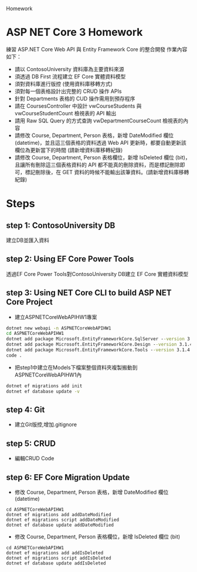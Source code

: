 ﻿Homework

# ASP NET Core 3 Homework
練習 ASP․NET Core Web API 與 Entity Framework Core 的整合開發
作業內容如下：
* 請以 ContosoUniversity 資料庫為主要資料來源
* 須透過 DB First 流程建立 EF Core 實體資料模型
* 須對資料庫進行版控 (使用資料庫移轉方式)
* 須對每一個表格設計出完整的 CRUD 操作 APIs
* 針對 Departments 表格的 CUD 操作需用到預存程序
* 請在 CoursesController 中設計 vwCourseStudents 與 vwCourseStudentCount 檢視表的 API 輸出
* 請用 Raw SQL Query 的方式查詢 vwDepartmentCourseCount 檢視表的內容
* 請修改 Course, Department, Person 表格，新增 DateModified 欄位(datetime)，並且這三個表格的資料透過 Web API 更新時，都要自動更新該欄位為更新當下的時間 (請新增資料庫移轉紀錄)
* 請修改 Course, Department, Person 表格欄位，新增 IsDeleted 欄位 (bit)，且讓所有刪除這三個表格資料的 API 都不能真的刪除資料，而是標記刪除即可，標記刪除後，在 GET 資料的時候不能輸出該筆資料。(請新增資料庫移轉紀錄)

# Steps
## step 1: ContosoUniversity DB
建立DB並匯入資料
## step 2: Using EF Core Power Tools 
 透過EF Core Power Tools對ContosoUniversity DB建立 EF Core 實體資料模型

## step 3: Using NET Core CLI to build ASP NET Core Project 
* 建立ASPNETCoreWebAPIHW1專案
```bat
dotnet new webapi -n ASPNETCoreWebAPIHW1 
cd ASPNETCoreWebAPIHW1
dotnet add package Microsoft.EntityFrameworkCore.SqlServer --version 3.1.4
dotnet add package Microsoft.EntityFrameworkCore.Design --version 3.1.4
dotnet add package Microsoft.EntityFrameworkCore.Tools --version 3.1.4
code .
```
 * 把step1中建立在Models下檔案整個資料夾複製搬動到ASPNETCoreWebAPIHW1內
 ```bat
dotnet ef migrations add init
dotnet ef database update -v

```
## step 4: Git
* 建立Git版控,增加.gitignore

## step 5: CRUD
* 編輯CRUD Code

## step 6: EF Core Migration Update
* 修改 Course, Department, Person 表格，新增 DateModified 欄位(datetime)
```dash
cd ASPNETCoreWebAPIHW1
dotnet ef migrations add addDateModified
dotnet ef migrations script addDateModified
dotnet ef database update addDateModified
```

* 修改 Course, Department, Person 表格欄位，新增 IsDeleted 欄位 (bit)
```dash
cd ASPNETCoreWebAPIHW1
dotnet ef migrations add addIsDeleted
dotnet ef migrations script addIsDeleted
dotnet ef database update addIsDeleted
```
